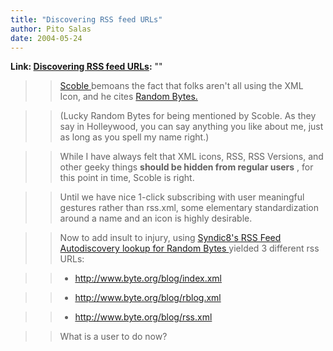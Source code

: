 ```yaml
---
title: "Discovering RSS feed URLs"
author: Pito Salas
date: 2004-05-24
---
```


**Link: [Discovering RSS feed URLs](None):** ""


>>

>> [Scoble ](<http://scoble.weblogs.com/>)bemoans the fact that folks aren't
all using the XML Icon, and he cites [Random
Bytes.](<http://www.byte.org/blog>)

>>

>> (Lucky Random Bytes for being mentioned by Scoble. As they say in
Holleywood, you can say anything you like about me, just as long as you spell
my name right.)

>>

>> While I have always felt that XML icons, RSS, RSS Versions, and other geeky
things **should be hidden from regular users** , for this point in time,
Scoble is right.

>>

>> Until we have nice 1-click subscribing with user meaningful gestures rather
than rss.xml, some elementary standardization around a name and an icon is
highly desirable.

>>

>> Now to add insult to injury, using [Syndic8's RSS Feed Autodiscovery lookup
for Random Bytes
](<http://www.syndic8.com/feedlist.php?ShowMatch=http%3A%2F%2Fwww.byte.org%2Fblog&ShowStatus=all>)yielded
3 different rss URLs:

>>

>>   * <http://www.byte.org/blog/index.xml>

>>   * <http://www.byte.org/blog/rblog.xml>

>>   * <http://www.byte.org/blog/rss.xml>

>>

>>

>> What is a user to do now?


